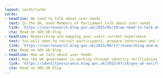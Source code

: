 ```yaml
---
layout: cards/cards
cards:
- headline: We need to talk about user needs
  text: In the UK, even Members of Parliament talk about user needs.
  link: 'https://userresearch.blog.gov.uk/2015/05/28/we-need-to-talk-about-user-needs/'
  cta: Read on GOV.UK blog
- headline: Researching and mapping your users current experience
  text: You will need to recruit participants, prepare interviews and use mapping cards.
  link: 'https://userresearch.blog.gov.uk/2015/06/17/researching-and-mapping-your-users-current-experience/'
  cta: Read on GOV.UK blog
- headline: How we talk about user needs
  text: How the UK government is working through identity verification.
  link: 'https://identityassurance.blog.gov.uk/2015/07/24/gov-uk-verify-how-we-talk-about-user-needs/'
  cta: Read on GOV.UK blog
---
```

